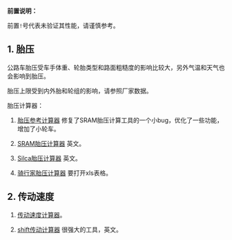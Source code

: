 **前置说明：**

前置`!`号代表未验证其性能，请谨慎参考。

## 1. 胎压

公路车胎压受车手体重、轮胎类型和路面粗糙度的影响比较大，另外气温和天气也会影响到胎压。

胎压上限受到内外胎和轮组的影响，请参照厂家数据。

胎压计算器：

1. [胎压参考计算器](https://cbike.pages.dev/tirePressureCalc) 修复了SRAM胎压计算工具的一个小bug，优化了一些功能，增加了小轮车。

2. [SRAM胎压计算器](https://axs.sram.com/guides/tire/pressure) 英文。

3. [Silca胎压计算器](https://silca.cc/pages/sppc-form) 英文。

4. [骑行家胎压计算器](http://www.cyclingchina.net/site/html/2017/must_know_0214/2140.html) 要打开xls表格。

## 2. 传动速度

1. [传动速度计算器](https://cbike.pages.dev/gearCalc)。

2. [shift传动计算器](https://mike-sherman.github.io/shift/) 很强大的工具，英文。